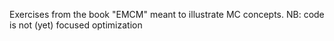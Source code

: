 Exercises from the book "EMCM" meant to illustrate MC concepts.
NB: code is not (yet) focused optimization
